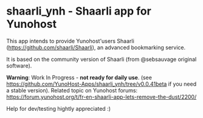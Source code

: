 shaarli_ynh - Shaarli app for Yunohost
=========== 
This app intends to provide Yunohost'users Shaarli (https://github.com/shaarli/Shaarli), an advanced bookmarking service.

It is based on the community version of Shaarli (from @sebsauvage original software).

**Warning**: Work In Progress - **not ready for daily use**. (see https://github.com/YunoHost-Apps/shaarli_ynh/tree/v0.0.41beta if you need a stable version).
Related topic on Yunohost forums: https://forum.yunohost.org/t/fr-en-shaarli-app-lets-remove-the-dust/2200/

Help for dev/testing hightly appreciated :)
